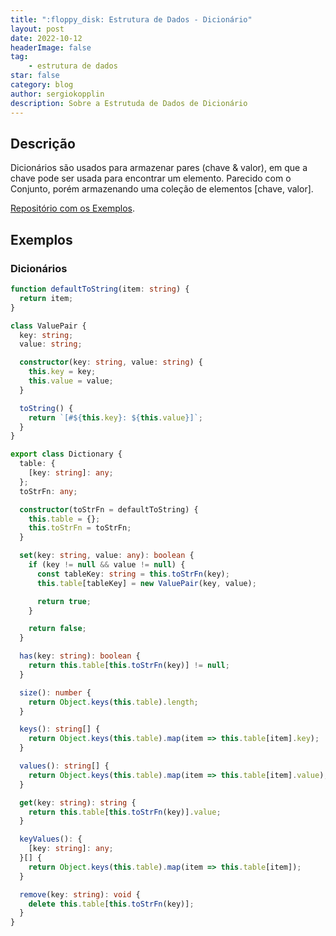 ```yaml
---
title: ":floppy_disk: Estrutura de Dados - Dicionário"
layout: post
date: 2022-10-12
headerImage: false
tag:
    - estrutura de dados
star: false
category: blog
author: sergiokopplin
description: Sobre a Estrutuda de Dados de Dicionário
---
```


## Descrição

Dicionários são usados para armazenar pares (chave & valor), em que a chave pode ser usada para encontrar um elemento. Parecido com o Conjunto, porém armazenando uma coleção de elementos [chave, valor].

[Repositório com os Exemplos](https://github.com/sergiokopplin/livro-estrutura-de-dados-e-algoritmos-js).

## Exemplos

### Dicionários

```ts
function defaultToString(item: string) {
  return item;
}

class ValuePair {
  key: string;
  value: string;

  constructor(key: string, value: string) {
    this.key = key;
    this.value = value;
  }

  toString() {
    return `[#${this.key}: ${this.value}]`;
  }
}

export class Dictionary {
  table: {
    [key: string]: any;
  };
  toStrFn: any;

  constructor(toStrFn = defaultToString) {
    this.table = {};
    this.toStrFn = toStrFn;
  }

  set(key: string, value: any): boolean {
    if (key != null && value != null) {
      const tableKey: string = this.toStrFn(key);
      this.table[tableKey] = new ValuePair(key, value);

      return true;
    }

    return false;
  }

  has(key: string): boolean {
    return this.table[this.toStrFn(key)] != null;
  }

  size(): number {
    return Object.keys(this.table).length;
  }

  keys(): string[] {
    return Object.keys(this.table).map(item => this.table[item].key);
  }

  values(): string[] {
    return Object.keys(this.table).map(item => this.table[item].value);
  }

  get(key: string): string {
    return this.table[this.toStrFn(key)].value;
  }

  keyValues(): {
    [key: string]: any;
  }[] {
    return Object.keys(this.table).map(item => this.table[item]);
  }

  remove(key: string): void {
    delete this.table[this.toStrFn(key)];
  }
}
```
